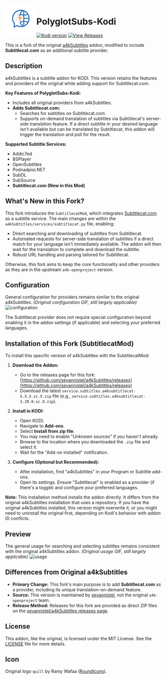 <img align="left" width="100px" height="100px" src="icon.png">


# PolyglotSubs-Kodi




[![Kodi version](https://img.shields.io/badge/kodi%20versions-20--21-blue)](https://kodi.tv/)
[![View Releases](https://img.shields.io/badge/releases-on%20GitHub-blue)](https://github.com/sevannistel/a4kSubtitles/releases)

This is a fork of the original [a4kSubtitles](https://github.com/a4k-openproject/a4kSubtitles) addon, modified to include **Subtitlecat.com** as an additional subtitle provider.

## Description

a4kSubtitles is a subtitle addon for KODI. This version retains the features and providers of the original while adding support for Subtitlecat.com.

**Key Features of PolyglotSubs-Kodi:**
*   Includes all original providers from a4kSubtitles.
*   **Adds Subtitlecat.com:**
    *   Searches for subtitles on Subtitlecat.com.
    *   Supports on-demand translation of subtitles via Subtitlecat's server-side translation feature. If a direct subtitle in your desired language isn't available but can be translated by Subtitlecat, this addon will trigger the translation and poll for the result.

**Supported Subtitle Services:**
*   Addic7ed
*   BSPlayer
*   OpenSubtitles
*   Podnadpisi.NET
*   SubDL
*   SubSource
*   **Subtitlecat.com (New in this Mod)**

## What's New in this Fork?

This fork introduces the `SubtitlecatMod`, which integrates [Subtitlecat.com](https://www.subtitlecat.com) as a subtitle service. The main changes are within the `a4kSubtitles/services/subtitlecat.py` file, enabling:
*   Direct searching and downloading of subtitles from Subtitlecat.
*   Automated requests for server-side translation of subtitles if a direct match for your language isn't immediately available. The addon will then wait for the translation to complete and download the subtitle.
*   Robust URL handling and parsing tailored for Subtitlecat.

Otherwise, this fork aims to keep the core functionality and other providers as they are in the upstream `a4k-openproject` version.

## Configuration
General configuration for providers remains similar to the original a4kSubtitles.
*(Original configuration GIF, still largely applicable)*
![configuration](https://media.giphy.com/media/kewuE4BgfOnFin0vEC/source.gif)

The Subtitlecat provider does not require special configuration beyond enabling it in the addon settings (if applicable) and selecting your preferred languages.

## Installation of this Fork (SubtitlecatMod)

To install this specific version of a4kSubtitles with the SubtitlecatMod:

1.  **Download the Addon:**
    *   Go to the releases page for this fork: [https://github.com/sevannistel/a4kSubtitles/releases](https://github.com/sevannistel/a4kSubtitles/releases)
    *   Download the latest `service.subtitles.a4ksubtitlecat-X.X.X.sc.X.zip` file (e.g., `service.subtitles.a4ksubtitlecat-3.20.0.sc.9.zip`).

2.  **Install in KODI:**
    *   Open KODI.
    *   Navigate to **Add-ons**.
    *   Select **Install from zip file**.
    *   You may need to enable "Unknown sources" if you haven't already.
    *   Browse to the location where you downloaded the `.zip` file and select it.
    *   Wait for the "Add-on installed" notification.

3.  **Configure (Optional but Recommended):**
    *   After installation, find "a4kSubtitles" in your Program or Subtitle add-ons.
    *   Open its settings. Ensure "Subtitlecat" is enabled as a provider (if there's a toggle) and configure your preferred languages.

**Note:** This installation method installs the addon directly. It differs from the original a4kSubtitles installation that uses a repository. If you have the original a4kSubtitles installed, this version might overwrite it, or you might need to uninstall the original first, depending on Kodi's behavior with addon ID conflicts.

## Preview
The general usage for searching and selecting subtitles remains consistent with the original a4kSubtitles addon.
*(Original usage GIF, still largely applicable)*
![usage](https://media.giphy.com/media/QTmhgEJTpTPTPxByfj/source.gif)

## Differences from Original a4kSubtitles

*   **Primary Change:** This fork's main purpose is to add **Subtitlecat.com** as a provider, including its unique translation-on-demand feature.
*   **Source:** This version is maintained by [sevannistel](https://github.com/sevannistel), not the original `a4k-openproject` team.
*   **Release Method:** Releases for this fork are provided as direct ZIP files on the [sevannistel/a4kSubtitles releases page](https://github.com/sevannistel/a4kSubtitles/releases).

## License

This addon, like the original, is licensed under the MIT License. See the [LICENSE](LICENSE) file for more details.

## Icon

Original logo `quill` by Ramy Wafaa ([RoundIcons](https://roundicons.com)).
